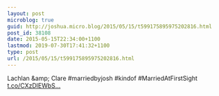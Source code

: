 ```yaml
---
layout: post
microblog: true
guid: http://joshua.micro.blog/2015/05/15/t599175895975202816.html
post_id: 38108
date: 2015-05-15T22:34:00+1100
lastmod: 2019-07-30T17:41:32+1100
type: post
url: /2015/05/15/t599175895975202816.html
---
```

Lachlan &amp;amp; Clare #marriedbyjosh #kindof #MarriedAtFirstSight [t.co/CXzDlEWbS...](http://t.co/CXzDlEWbSS)
